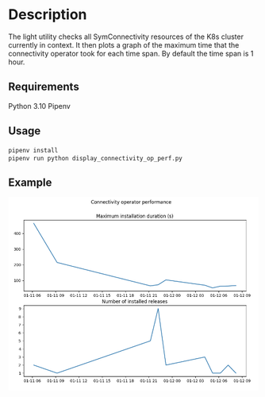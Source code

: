 # Description

The light utility checks all SymConnectivity resources of the K8s cluster currently in context. It then plots a graph of the maximum time that the connectivity operator took for each time span. By default the time span is 1 hour.

## Requirements

Python 3.10
Pipenv

## Usage

```
pipenv install
pipenv run python display_connectivity_op_perf.py
```

## Example

![Example graph](example-graph.png "Example graph")
